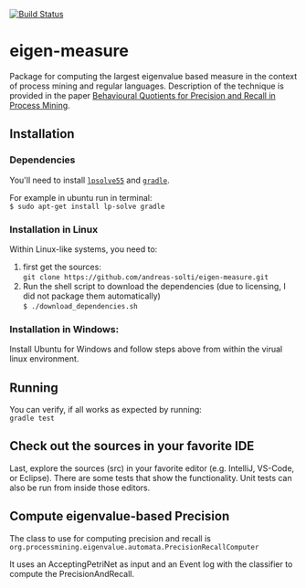 [![Build Status](https://travis-ci.org/andreas-solti/eigen-measure.svg?branch=travis-integration)](https://travis-ci.org/andreas-solti/eigen-measure)

# eigen-measure
Package for computing the largest eigenvalue based measure in the context of process mining and regular languages.
Description of the technique is provided in the paper [Behavioural Quotients for Precision and Recall in Process Mining](https://minerva-access.unimelb.edu.au/handle/11343/208876?show=full).

## Installation

### Dependencies
You'll need to install [`lpsolve55`](http://lpsolve.sourceforge.net/5.5/) and [`gradle`](https://gradle.org/).

For example in ubuntu run in terminal:<br/>
```$ sudo apt-get install lp-solve gradle```

### Installation in Linux
Within Linux-like systems, you need to:

1. first get the sources:<br/>
```git clone https://github.com/andreas-solti/eigen-measure.git```
2. Run the shell script to download the dependencies (due to licensing, I did not package them automatically)<br/>
```$ ./download_dependencies.sh```

### Installation in Windows:
Install Ubuntu for Windows and follow steps above
from within the virual linux environment.

## Running
You can verify, if all works as expected by running:<br/>
```gradle test```

## Check out the sources in your favorite IDE
Last, explore the sources (src) in your favorite editor (e.g. IntelliJ, VS-Code, or Eclipse).
There are some tests that show the functionality. Unit tests can also be run from inside those editors.

## Compute eigenvalue-based Precision
The class to use for computing precision and recall is
`org.processmining.eigenvalue.automata.PrecisionRecallComputer`

It uses an AcceptingPetriNet as input and an Event log with the classifier to compute the PrecisionAndRecall.







